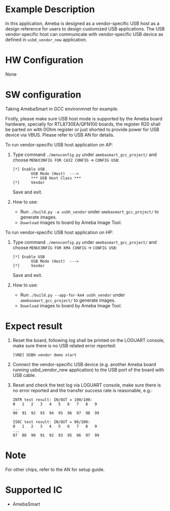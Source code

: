 # Example Description

In this application, Ameba is designed as a vendor-specific USB host as a design reference for users to design customized USB applications. The USB vendor-specific host can communicate with vendor-specific USB device as defined in `usbd_vendor_new` application.

# HW Configuration

None

# SW configuration

Taking AmebaSmart in GCC environmnet for example.

Firstly, please make sure USB host mode is supported by the Ameba board hardware, specially for RTL8730EA/QFN100 boards, the register R20 shall be parted on with 0Ohm register or just shorted to provide power for USB device via VBUS. Please refer to USB AN for details.

To run vendor-specific USB host application on AP:
1. Type command `./menuconfig.py` under `amebasmart_gcc_project/` and choose `MENUCONFIG FOR CA32 CONFIG` -> `CONFIG USB`:
	```
	[*] Enable USB
			USB Mode (Host)  --->
			*** USB Host Class ***
	[*] 	Vendor
	```
	Save and exit.

2. How to use:
   - Run `./build.py -a usbh_vendor` under `amebasmart_gcc_project/` to generate images.
   - `Download` images to board by Ameba Image Tool.

To run vendor-specific USB host application on HP:
1. Type command `./menuconfig.py` under `amebasmart_gcc_project/` and choose `MENUCONFIG FOR KM4 CONFIG` -> `CONFIG USB`:
	```
	[*] Enable USB
			USB Mode (Host)  --->
	[*] 	Vendor
	```
	Save and exit.

3. How to use:
   - Run `./build.py --app-for-km4 usbh_vendor` under `amebasmart_gcc_project/` to generate images.
   - `Download` images to board by Ameba Image Tool.

# Expect result

1. Reset the board, following log shall be printed on the LOGUART console, make sure there is no USB related error reported:
	```
	[VND] USBH vendor demo start
	```
2. Connect the vendor-specific USB device (e.g. another Ameba board running usbd_vendor_new application) to the USB port of the board with USB cable.

3. Reset and check the test log via LOGUART console, make sure there is no error reported and the transfer success rate is reasonable, e.g.:
	```
	INTR test result: IN/OUT = 100/100:
	0   1   2   3   4   5   6   7   8   9
	...
	90  91  92  93  94  95  96  97  98  99
	
	ISOC test result: IN/OUT = 90/100:
	0   1   2   3   4   5   6   7   8   9
	...
	87  88  90  91  92  93  95  96  97  99
	```

# Note

For other chips, refer to the AN for setup guide.

# Supported IC

- AmebaSmart
